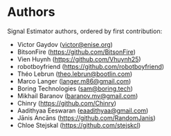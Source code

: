 # Authors

Signal Estimator authors, ordered by first contribution:

* Victor Gaydov (victor@enise.org)
* BitsonFire (https://github.com/BitsonFire)
* Vien Huynh (https://github.com/Vhuynh25)
* robotboyfriend (https://github.com/robotboyfriend)
* Théo Lebrun (theo.lebrun@bootlin.com)
* Marco Langer (langer.m86@gmail.com)
* Boring Technologies (sam@boring.tech)
* Mikhail Baranov (baranov.mv@gmail.com)
* Chinry (https://github.com/Chinry)
* Aadithyaa Eeswaran (eaadithyaa@gmail.com)
* Jānis Ancāns (https://github.com/RandomJanis)
* Chloe Stejskal (https://github.com/stejskcl)
